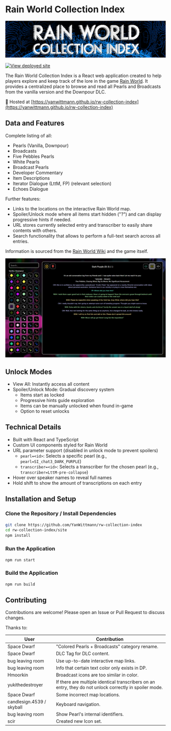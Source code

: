 # Rain World Collection Index

<img alt="rw-collection-index-card-hero.png" src="doc/rw-collection-index-card-hero.png" width="1280"/>

[![View deployed site](https://github.com/YanWittmann/rw-collection-index/actions/workflows/static.yaml/badge.svg)](https://yanwittmann.github.io/rw-collection-index)

The Rain World Collection Index is a React web application
created to help players explore and keep track of the lore in the game
[Rain World](https://store.steampowered.com/app/312520/Rain_World/).
It provides a centralized place to browse and read all Pearls and Broadcasts
from the vanilla version and the Downpour DLC.

🔗 Hosted at
[https://yanwittmann.github.io/rw-collection-index](https://yanwittmann.github.io/rw-collection-index)

## Data and Features

Complete listing of all:
  - Pearls (Vanilla, Downpour)
  - Broadcasts
  - Five Pebbles Pearls
  - White Pearls
  - Broadcast Pearls
  - Developer Commentary
  - Item Descriptions
  - Iterator Dialogue (LttM, FP) (relevant selection)
  - Echoes Dialogue

Further features:
- Links to the locations on the interactive Rain World map.
- Spoiler/Unlock mode where all items start hidden ("?") and can display progressive hints if needed.
- URL stores currently selected entry and transcriber to easily share contents with others.
- Search functionality that allows to perform a full-text search across all entries.

Information is sourced from the [Rain World Wiki](https://rainworld.miraheze.org/wiki/Pearl/Dialogue) and the game
itself.

![UI Example of a selected Pearl](./doc/ui-demo-01.png)

## Unlock Modes

- View All: Instantly access all content
- Spoiler/Unlock Mode: Gradual discovery system
    - Items start as locked
    - Progressive hints guide exploration
    - Items can be manually unlocked when found in-game
    - Option to reset unlocks

## Technical Details

- Built with React and TypeScript
- Custom UI components styled for Rain World
- URL parameter support (disabled in unlock mode to prevent spoilers)
    - `pearl=<id>`: Selects a specific pearl (e.g., `pearl=SI_chat3_DARK_PURPLE`)
    - `transcriber=<id>`: Selects a transcriber for the chosen pearl (e.g., `transcriber=LttM-pre-collapse`)
- Hover over speaker names to reveal full names
- Hold shift to show the amount of transcriptions on each entry

## Installation and Setup

### Clone the Repository / Install Dependencies

```bash
git clone https://github.com/YanWittmann/rw-collection-index
cd rw-collection-index/site
npm install
```

### Run the Application

```bash
npm run start
```

### Build the Application

```bash
npm run build
```

## Contributing

Contributions are welcome! Please open an Issue or Pull Request to discuss changes.

Thanks to:

| User                      | Contribution                                                                                            |
|---------------------------|---------------------------------------------------------------------------------------------------------|
| Space Dwarf               | "Colored Pearls + Broadcasts" category rename.                                                          |
| Space Dwarf               | DLC Tag for DLC content.                                                                                |
| bug leaving room          | Use up-to-date interactive map links.                                                                   |
| bug leaving room          | Info that certain text color only exists in DP.                                                         |
| Hmoorkin                  | Broadcast icons are too similar in color.                                                               |
| yukithedestroyer          | If there are multiple identical transcribers on an entry, they do not unlock correctly in spoiler mode. |
| Space Dwarf               | Some incorrect map locations.                                                                           |
| candlesign.4539 / skyball | Keyboard navigation.                                                                                    |
| bug leaving room          | Show Pearl's internal identifiers.                                                                      |
| scir                      | Created new Icon set.                                                                                   |
